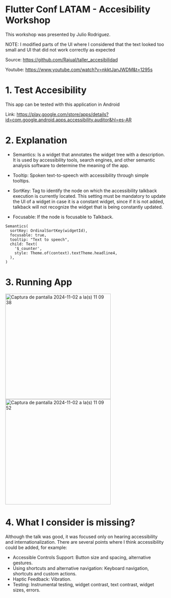 # Flutter Conf LATAM - Accesibility Workshop

This workshop was presented by Julio Rodriguez. 

NOTE: I modified parts of the UI where I considered that the text looked too small and UI that did not work correctly as expected

Source: https://github.com/Rajual/taller_accesibilidad

Youtube: https://www.youtube.com/watch?v=nkktJanJWDM&t=1295s


# 1. Test Accesibility

This app can be tested with this application in Android

Link: https://play.google.com/store/apps/details?id=com.google.android.apps.accessibility.auditor&hl=es-AR

# 2. Explanation

- Semantics: Is a widget that annotates the widget tree with a description. It is used by accessibility tools, search engines, and other semantic analysis software to determine the meaning of the app.

- Tooltip: Spoken text-to-speech with accessibility through simple tooltips.

- SortKey: Tag to identify the node on which the accessibility talkback execution is currently located. This setting must be mandatory to update the UI of a widget in case it is a constant widget, since if it is not added, talkback will not recognize the widget that is being constantly updated.

- Focusable: If the node is focusable to Talkback.

```
Semantics(
  sortKey: OrdinalSortKey(widgetId),
  focusable: true,
  tooltip: "Text to speech",
  child: Text(
    '$_counter',
    style: Theme.of(context).textTheme.headline4,
  ),
)
```

# 3. Running App

<img width="330" alt="Captura de pantalla 2024-11-02 a la(s) 11 09 38" src="https://github.com/user-attachments/assets/6da22fa0-7244-4dd4-b10d-f457225af4ec">
<img width="330" alt="Captura de pantalla 2024-11-02 a la(s) 11 09 52" src="https://github.com/user-attachments/assets/0e8a4f9a-f30c-4634-990a-0624c4fe7483">


# 4. What I consider is missing?

Although the talk was good, it was focused only on hearing accessibility and internationalization. There are several points where I think accessibility could be added, for example:

- Accessible Controls Support: Button size and spacing, alternative gestures.
- Using shortcuts and alternative navigation: Keyboard navigation, shortcuts and custom actions.
- Haptic Feedback: Vibration.
- Testing: Instrumental testing, widget contrast, text contrast, widget sizes, errors.
